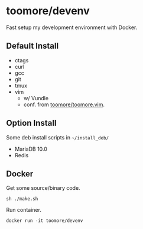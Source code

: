 toomore/devenv
===============

Fast setup my development environment with Docker.

Default Install
----------------

* ctags
* curl
* gcc
* git
* tmux
* vim
  * w/ Vundle
  * conf. from [toomore/toomore.vim](https://github.com/toomore/toomore.vim).

Option Install
---------------

Some deb install scripts in `~/install_deb/`

* MariaDB 10.0
* Redis

Docker
-------

Get some source/binary code.

    sh ./make.sh

Run container.

    docker run -it toomore/devenv
